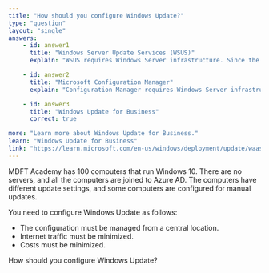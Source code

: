 ```yaml
---
title: "How should you configure Windows Update?"
type: "question"
layout: "single"
answers:
    - id: answer1
      title: "Windows Server Update Services (WSUS)"
      explain: "WSUS requires Windows Server infrastructure. Since the scenario specifies there are no servers, this is not a viable solution."

    - id: answer2
      title: "Microsoft Configuration Manager" 
      explain: "Configuration Manager requires Windows Server infrastructure and licensing costs. Since the requirement is to minimize costs and there are no servers, this is not an appropriate solution."

    - id: answer3
      title: "Windows Update for Business"
      correct: true

more: "Learn more about Windows Update for Business."
learn: "Windows Update for Business"
link: "https://learn.microsoft.com/en-us/windows/deployment/update/waas-manage-updates-wufb"
---
```

MDFT Academy has 100 computers that run Windows 10. There are no servers, and all the computers are joined to Azure AD. The computers have different update settings, and some computers are configured for manual updates.

You need to configure Windows Update as follows:
- The configuration must be managed from a central location.
- Internet traffic must be minimized.
- Costs must be minimized.

How should you configure Windows Update?